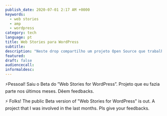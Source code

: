 ```yaml
---
publish_date: 2020-07-01 2:17 AM +0000
keywords:
  - web stories
  - amp
  - wordpress
category: tech
language: pt
title: Web Stories para WordPress
subtitle:
description: "Neste drop compartilho um projeto Open Source que trabalhei nos últimos meses relacionado ao AMP Project."
featured:
draft: false
audiencecall:
informaldesc:
---
```


⚡️Pessoal! Saiu o Beta do ”Web Stories for WordPress”. Projeto que eu fazia parte nos últimos meses. Dêem feedbacks.

⚡️ Folks! The public Beta version of "Web Stories for WordPress" is out. A project that I was involved in the last months. Pls give your feedbacks.

<!-- <Tweet src="https://twitter.com/pbakaus/status/1278357702121381888?ref_src=twsrc%5Etfw" /> -->
